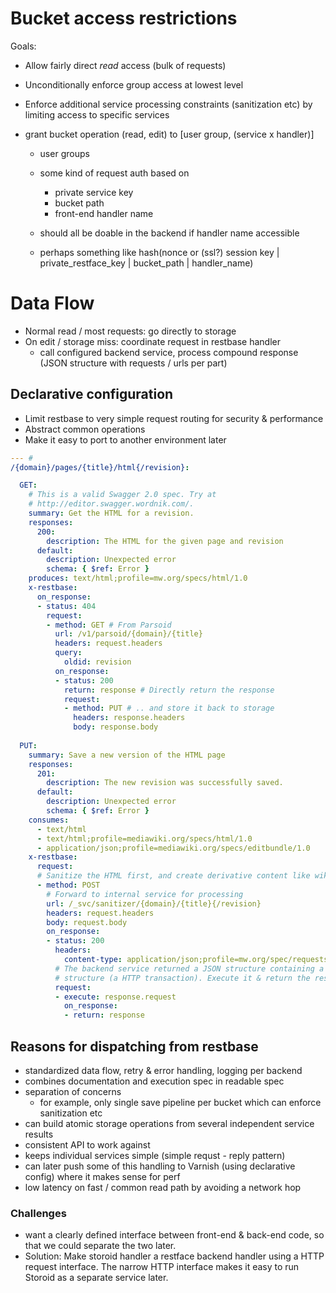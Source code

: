 # Bucket access restrictions
Goals: 
- Allow fairly direct *read* access (bulk of requests)
- Unconditionally enforce group access at lowest level
- Enforce additional service processing constraints (sanitization etc) by
  limiting access to specific services

- grant bucket operation (read, edit) to [user group, (service x handler)]
    - user groups
    - some kind of request auth based on
        - private service key
        - bucket path
        - front-end handler name
        
    - should all be doable in the backend if handler name accessible
    - perhaps something like 
      hash(nonce or (ssl?) session key | private_restface_key | bucket_path | handler_name)


# Data Flow
- Normal read / most requests: go directly to storage
- On edit / storage miss: coordinate request in restbase handler
    - call configured backend service, process compound response (JSON
      structure with requests / urls per part)

## Declarative configuration
- Limit restbase to very simple request routing for security & performance
- Abstract common operations
- Make it easy to port to another environment later

```yaml
--- # 
/{domain}/pages/{title}/html{/revision}:

  GET:
    # This is a valid Swagger 2.0 spec. Try at
    # http://editor.swagger.wordnik.com/.
    summary: Get the HTML for a revision.
    responses:
      200:
        description: The HTML for the given page and revision
      default:
        description: Unexpected error
        schema: { $ref: Error }
    produces: text/html;profile=mw.org/specs/html/1.0
    x-restbase:
      on_response:
      - status: 404
        request:
        - method: GET # From Parsoid
          url: /v1/parsoid/{domain}/{title}
          headers: request.headers
          query:
            oldid: revision
          on_response:
          - status: 200
            return: response # Directly return the response
            request:
            - method: PUT # .. and store it back to storage
              headers: response.headers
              body: response.body
  
  PUT:
    summary: Save a new version of the HTML page
    responses:
      201:
        description: The new revision was successfully saved.
      default:
        description: Unexpected error
        schema: { $ref: Error }
    consumes:
      - text/html
      - text/html;profile=mediawiki.org/specs/html/1.0
      - application/json;profile=mediawiki.org/specs/editbundle/1.0
    x-restbase:
      request: 
      # Sanitize the HTML first, and create derivative content like wikitext
      - method: POST
        # Forward to internal service for processing
        url: /_svc/sanitizer/{domain}/{title}{/revision}
        headers: request.headers
        body: request.body
        on_response:
        - status: 200
          headers:
            content-type: application/json;profile=mw.org/spec/requests
          # The backend service returned a JSON structure containing a request
          # structure (a HTTP transaction). Execute it & return the response.
          request:
          - execute: response.request
            on_response:
            - return: response
```

## Reasons for dispatching from restbase
- standardized data flow, retry & error handling, logging per backend
- combines documentation and execution spec in readable spec
- separation of concerns
    - for example, only single save pipeline per bucket which can enforce
      sanitization etc
- can build atomic storage operations from several independent service results
- consistent API to work against
- keeps individual services simple (simple requst - reply pattern)
- can later push some of this handling to Varnish (using declarative config)
  where it makes sense for perf
- low latency on fast / common read path by avoiding a network hop

### Challenges
- want a clearly defined interface between front-end & back-end code, so that
  we could separate the two later.
- Solution: Make storoid handler a restface backend handler using a HTTP
  request interface. The narrow HTTP interface makes it easy to run Storoid as
  a separate service later.


